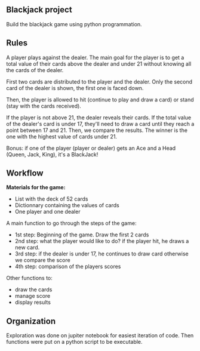 ## Blackjack project
Build the blackjack game using python programmation.

## Rules

A player plays against the dealer. The main goal for the player is to get a total value of their cards above the dealer and under 21 without knowing all the cards of the dealer.

First two cards are distributed to the player and the dealer. Only the second card of the dealer is shown, the first one is faced down. 

Then, the player is allowed to hit (continue to play and draw a card) or stand (stay with the cards received).

If the player is not above 21, the dealer reveals their cards. 
If the total value of the dealer's card is under 17, they'll need to draw a card until they reach a point between 17 and 21.
Then, we compare the results. The winner is the one with the highest value of cards under 21. 

Bonus: if one of the player (player or dealer) gets an Ace and a Head (Queen, Jack, King), it's a BlackJack!

## Workflow

**Materials for the game:**
* List with the deck of 52 cards
* Dictionnary containing the values of cards
* One player and one dealer

A main function to go through the steps of the game:
* 1st step: Beginning of the game. Draw the first 2 cards
* 2nd step: what the player would like to do? if the player hit, he draws a new card.
* 3rd step: if the dealer is under 17, he continues to draw card otherwise we compare the score
* 4th step: comparison of the players scores

Other functions to:
* draw the cards
* manage score
* display results

## Organization
Exploration was done on jupiter notebook for easiest iteration of code. Then functions were put on a python script to be executable. 
